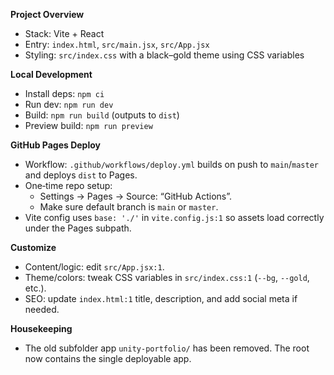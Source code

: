 **Project Overview**
- Stack: Vite + React
- Entry: `index.html`, `src/main.jsx`, `src/App.jsx`
- Styling: `src/index.css` with a black–gold theme using CSS variables

**Local Development**
- Install deps: `npm ci`
- Run dev: `npm run dev`
- Build: `npm run build` (outputs to `dist`)
- Preview build: `npm run preview`

**GitHub Pages Deploy**
- Workflow: `.github/workflows/deploy.yml` builds on push to `main`/`master` and deploys `dist` to Pages.
- One‑time repo setup:
  - Settings → Pages → Source: “GitHub Actions”.
  - Make sure default branch is `main` or `master`.
- Vite config uses `base: './'` in `vite.config.js:1` so assets load correctly under the Pages subpath.

**Customize**
- Content/logic: edit `src/App.jsx:1`.
- Theme/colors: tweak CSS variables in `src/index.css:1` (`--bg`, `--gold`, etc.).
- SEO: update `index.html:1` title, description, and add social meta if needed.

**Housekeeping**
- The old subfolder app `unity-portfolio/` has been removed. The root now contains the single deployable app.

